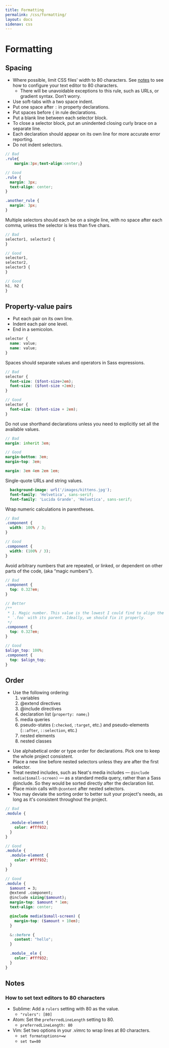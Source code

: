 ```yaml
---
title: Formatting
permalink: /css/formatting/
layout: docs
sidenav: css
---
```

# Formatting
## Spacing
- Where possible, limit CSS files’ width to 80 characters. See
  [notes](#format_notes) to see how to configure your text editor to 80
  characters.
  - There will be unavoidable exceptions to this rule, such as URLs, or
    gradient syntax. Don’t worry.
- Use soft-tabs with a two space indent.
- Put one space after `:` in property declarations.
- Put spaces before `{` in rule declarations.
- Put a blank line between each selector block.
- To close a selector block, put an unindented closing curly brace on a
  separate line.
- Each declaration should appear on its own line for more accurate error
  reporting.
- Do not indent selectors.

```scss
// Bad
.rule{
    margin:3px;text-align:center;}

// Good
.rule {
  margin: 3px;
  text-align: center;
}

.another_rule {
  margin: 3px;
}
```

Multiple selectors should each be on a single line, with no space after each
comma, unless the selector is less than five chars.

```scss
// Bad
selector1, selector2 {
}

// Good
selector1,
selector2,
selector3 {
}

// Good
h1, h2 {
}
```

## Property-value pairs
- Put each pair on its own line.
- Indent each pair one level.
- End in a semicolon.

```scss
selector {
  name: value;
  name: value;
}
```

Spaces should separate values and operators in Sass expressions.

```scss
// Bad
selector {
  font-size: ($font-size+2em);
  font-size: ($font-size +2em);
}

// Good
selector {
  font-size: ($font-size + 2em);
}
```

Do not use shorthand declarations unless you need to explicitly set all the
available values.

```scss
// Bad
margin: inherit 3em;

// Good
margin-bottom: 3em;
margin-top: 3em;

margin: 3em 4em 2em 1em;
```

Single-quote URLs and string values.

```scss
  background-image: url('/images/kittens.jpg');
  font-family: 'Helvetica', sans-serif;
  font-family: 'Lucida Grande', 'Helvetica', sans-serif;
```

Wrap numeric calculations in parentheses.

```scss
// Bad
.component {
  width: 100% / 3;
}

// Good
.component {
  width: (100% / 3);
}
```

Avoid arbitrary numbers that are repeated, or linked, or dependent on other
parts of the code, (aka “magic numbers”).

```scss
// Bad
.component {
  top: 0.327em;
}

// Better
/**
 * 1. Magic number. This value is the lowest I could find to align the top of
 * `.foo` with its parent. Ideally, we should fix it properly.
 */
.component {
  top: 0.327em;
}

// Good
$align_top: 100%;
.component {
  top: $align_top;
}
```

## Order
* Use the following ordering:
  1. variables
  2. @extend directives
  3. @include directives
  4. declaration list (`property: name;`)
  5. media queries
  6. pseudo-states (`:checked`, `:target`, etc.) and pseudo-elements
     (`::after`, `::selection`, etc.)
  7. nested elements
  8. nested classes

- Use alphabetical order or type order for declarations. Pick one to keep the
  whole project consistent.
- Place a new line before nested selectors unless they are after the first
  selector.
- Treat nested includes, such as Neat's media includes — `@include
  media($small-screen)` — as a standard media query, rather than a Sass
  @include. So they would be sorted directly after the declaration list.
- Place mixin calls with `@content` after nested selectors.
- You may deviate the sorting order to better suit your project's needs, as
  long as it's consistent throughout the project.

```scss
// Bad
.module {

  .module-element {
    color: #fff932;
  }
}

// Good
.module {
  .module-element {
    color: #fff932;
  }
}

// Good
.module {
  $amount = 3;
  @extend .component;
  @include sizing($amount);
  margin-top: $amount * 1em;
  text-align: center;

  @include media($small-screen) {
    margin-top: ($amount + 10em);
  }

  &::before {
    content: "hello";
  }

  .module__ele {
    color: #fff932;
  }
}
```

<a id="format_notes"></a>

## Notes
### How to set text editors to 80 characters
- Sublime: Add a `rulers` setting with 80 as the value.
  - ```"rulers": [80]```
- Atom: Set the `preferredLineLength` setting to 80.
  - `preferredLineLength: 80`
- Vim: Set two options in your .vimrc to wrap lines at 80 characters.
  - ```set formatoptions+=w```
  - ```set tw=80```
